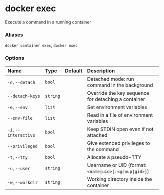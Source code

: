 # docker exec

<!---MARKER_GEN_START-->
Execute a command in a running container

### Aliases

`docker container exec`, `docker exec`

### Options

| Name                  | Type     | Default | Description                                            |
|:----------------------|:---------|:--------|:-------------------------------------------------------|
| `-d`, `--detach`      | `bool`   |         | Detached mode: run command in the background           |
| `--detach-keys`       | `string` |         | Override the key sequence for detaching a container    |
| `-e`, `--env`         | `list`   |         | Set environment variables                              |
| `--env-file`          | `list`   |         | Read in a file of environment variables                |
| `-i`, `--interactive` | `bool`   |         | Keep STDIN open even if not attached                   |
| `--privileged`        | `bool`   |         | Give extended privileges to the command                |
| `-t`, `--tty`         | `bool`   |         | Allocate a pseudo-TTY                                  |
| `-u`, `--user`        | `string` |         | Username or UID (format: `<name\|uid>[:<group\|gid>]`) |
| `-w`, `--workdir`     | `string` |         | Working directory inside the container                 |


<!---MARKER_GEN_END-->

